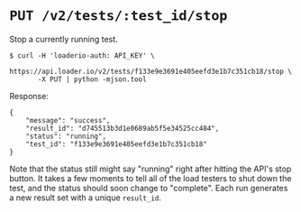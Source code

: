 # `PUT /v2/tests/:test_id/stop`

Stop a currently running test.

    $ curl -H 'loaderio-auth: API_KEY' \
          https://api.loader.io/v2/tests/f133e9e3691e405eefd3e1b7c351cb18/stop \
           -X PUT | python -mjson.tool

Response:

    {
        "message": "success",
        "result_id": "d745513b3d1e0689ab5f5e34525cc484",
        "status": "running",
        "test_id": "f133e9e3691e405eefd3e1b7c351cb18"
    }

Note that the status still might say "running" right after hitting the API's stop button. It takes a few moments to tell all of the load testers to shut down the test, and the status should soon change to "complete".
Each run generates a new result set with a unique `result_id`.

